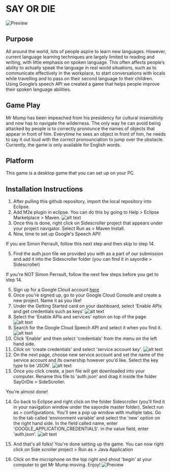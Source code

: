 # SAY OR DIE #

![Preview](https://github.com/payallal/sayordie/blob/master/ReadMeAssets/success2.gif)




Purpose 
------------------------
All around the world, lots of people aspire to learn new languages. However, current language learning techniques are largely limited to reading and writing, with little emphasis on spoken language. This often affects people’s ability to actually speak the language in real world situations, such as to communicate effectively in the workplace, to start conversations with locals while travelling and to pass on their second language to their children. Using Google’s speech API we created a game that helps people improve their spoken language abilities. 

Game Play
------------------------
Mr Mump has been impeached from his presidency for cultural insensitivty and now has to navigate the wilderness. The only way he can avoid being attacked by people is to correctly pronounce the names of objects that appear in front of him. Everytime he sees an object in front of him, he needs to say it out loud with the correct pronounciation to jump over the obstacle. Currently, the game is only available for English words. 

Platform
------------------------
This game is a desktop game that you can set up on your PC. 

Installation Instructions
------------------------
1. After pulling this github repository, import the local repository into Eclipse. 
2. Add M2e plugin in eclipse. You can do this by going to Help > Eclipse Marketplace > Maven. 
![alt text](https://github.com/payallal/sayordie/blob/master/ReadMeAssets/Step3.png)
3. Once this is done, right click on Sidescroller project that appears under your project navigator. Select Run as > Maven Install.
4. Now, time to set up Google's Speech API! 

If you are Simon Perrault, follow this next step and then skip to step 14.

5. Find the auth.json file we provided you with as a part of our submission and add it into the Sidescroller folder (you can find it in sayordie > Sidescroller)

If you're NOT Simon Perrault, follow the next few steps before you get to step 14. 

5. Sign up for a Google Cloud account [here](https://cloud.google.com/)
6. Once you're signed up, go to your Google Cloud Console and create a new project. Name it as you like! 
7. Under the Getting Started card on your dashboard, select 'Enable APIs and get credentials such as keys'
![alt text](https://github.com/payallal/sayordie/blob/master/ReadMeAssets/Step7.png)
8. Select the 'Enable APIs and services' option on top of the page. 
![alt text](https://github.com/payallal/sayordie/blob/master/ReadMeAssets/Step8.png)
9. Search for the Google Cloud Speech API and select it when you find it. 
![alt text](https://github.com/payallal/sayordie/blob/master/ReadMeAssets/Step9.png)
10. Click 'Enable' and then select 'credentials' from the menu on the left hand side. 
11. Click on 'create credentials' and select 'service account key'.
![alt text](https://github.com/payallal/sayordie/blob/master/ReadMeAssets/Step11.png)
12. On the next page, choose new service account and set the name of the service account and its ownership however you'd like. Select the key type to be 'JSON'.
![alt text](https://github.com/payallal/sayordie/blob/master/ReadMeAssets/Step12.png)
13. Once you click create, a json file will get downloaded into your computer. Rename this file to 'auth.json' and drag it inside the folder SayOrDie > SideScroller.

You're almost done! 

14. Go back to Eclipse and right click on the folder Sidescroller (you'll find it in your navigation window under the sayordie master folder). Select run as > configurations. You'll see a pop up window with multiple tabs. Go to the tab called 'environment variable' and select the 'new' option on the right hand side. In the field called name, enter 'GOOGLE_APPLICATION_CREDENTIALS'. In the value field, enter 'auth.json'. 
![alt text](https://github.com/payallal/sayordie/blob/master/ReadMeAssets/Step14.png)

15. And that's all folks! You're done setting up the game. You can now right click on Side scroller project > Run as > Java Application 

16. Click on the microphone on the top right and shout 'begin' at your computer to get Mr Mump moving. Enjoy!
![Preview](https://github.com/payallal/sayordie/blob/master/ReadMeAssets/fail2.gif)


